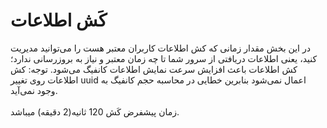 # کَش اطلاعات

در این بخش مقدار زمانی که کش اطلاعات کاربران معتبر هست را می‌توانید مدیریت کنید، یعنی اطلاعات دریافتی از سرور شما تا چه زمان معتبر و نیاز به بروزرسانی ندارد؛ کش اطلاعات باعث افزایش سرعت نمایش اطلاعات کانفیگ می‌شود.
توجه: کش اطلاعات روی تغییر uuid اعمال نمی‌شود بنابرین خطایی در محاسبه حجم کانفیگ به وجود نمی‌آید.
<br><br>
زمان پیشفرض کَش 120 ثانیه(2 دقیقه) میباشد.
